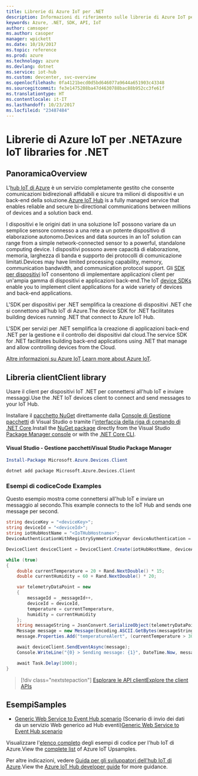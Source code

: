 ```yaml
---
title: Librerie di Azure IoT per .NET
description: Informazioni di riferimento sulle librerie di Azure IoT per .NET
keywords: Azure, .NET, SDK, API, IoT
author: camsoper
ms.author: casoper
manager: wpickett
ms.date: 10/19/2017
ms.topic: reference
ms.prod: azure
ms.technology: azure
ms.devlang: dotnet
ms.service: iot-hub
ms.custom: devcenter, svc-overview
ms.openlocfilehash: 0fa4121becd0d5bd646077a9644a651903c43348
ms.sourcegitcommit: fe3e1475208ba47d4630788bac88b952cc3fe61f
ms.translationtype: HT
ms.contentlocale: it-IT
ms.lasthandoff: 10/23/2017
ms.locfileid: "23487484"
---
```

# <a name="azure-iot-libraries-for-net"></a><span data-ttu-id="d23ca-104">Librerie di Azure IoT per .NET</span><span class="sxs-lookup"><span data-stu-id="d23ca-104">Azure IoT libraries for .NET</span></span>

## <a name="overview"></a><span data-ttu-id="d23ca-105">Panoramica</span><span class="sxs-lookup"><span data-stu-id="d23ca-105">Overview</span></span>

<span data-ttu-id="d23ca-106">L'[hub IoT di Azure](https://azure.microsoft.com/services/iot-hub/) è un servizio completamente gestito che consente comunicazioni bidirezionali affidabili e sicure tra milioni di dispositivi e un back-end della soluzione.</span><span class="sxs-lookup"><span data-stu-id="d23ca-106">[Azure IoT Hub](https://azure.microsoft.com/services/iot-hub/) is a fully managed service that enables reliable and secure bi-directional communications between millions of devices and a solution back end.</span></span>

<span data-ttu-id="d23ca-107">I dispositivi e le origini dati in una soluzione IoT possono variare da un semplice sensore connesso a una rete a un potente dispositivo di elaborazione autonomo.</span><span class="sxs-lookup"><span data-stu-id="d23ca-107">Devices and data sources in an IoT solution can range from a simple network-connected sensor to a powerful, standalone computing device.</span></span> <span data-ttu-id="d23ca-108">I dispositivi possono avere capacità di elaborazione, memoria, larghezza di banda e supporto dei protocolli di comunicazione limitati.</span><span class="sxs-lookup"><span data-stu-id="d23ca-108">Devices may have limited processing capability, memory, communication bandwidth, and communication protocol support.</span></span> <span data-ttu-id="d23ca-109">Gli [SDK per dispositivi](https://docs.microsoft.com/azure/iot-hub/iot-hub-devguide-sdks) IoT consentono di implementare applicazioni client per un'ampia gamma di dispositivi e applicazioni back-end.</span><span class="sxs-lookup"><span data-stu-id="d23ca-109">The IoT [device SDKs](https://docs.microsoft.com/azure/iot-hub/iot-hub-devguide-sdks) enable you to implement client applications for a wide variety of devices and back-end applications.</span></span>

<span data-ttu-id="d23ca-110">L'SDK per dispositivi per .NET semplifica la creazione di dispositivi .NET che si connettono all'hub IoT di Azure.</span><span class="sxs-lookup"><span data-stu-id="d23ca-110">The device SDK for .NET facilitates building devices running .NET that connect to Azure IoT Hub.</span></span>

<span data-ttu-id="d23ca-111">L'SDK per servizi per .NET semplifica la creazione di applicazioni back-end .NET per la gestione e il controllo dei dispositivi dal cloud.</span><span class="sxs-lookup"><span data-stu-id="d23ca-111">The service SDK for .NET facilitates building back-end applications using .NET that manage and allow controlling devices from the Cloud.</span></span>

<span data-ttu-id="d23ca-112">[Altre informazioni su Azure IoT](https://docs.microsoft.com/azure/iot-hub/).</span><span class="sxs-lookup"><span data-stu-id="d23ca-112">[Learn more about Azure IoT](https://docs.microsoft.com/azure/iot-hub/).</span></span>


## <a name="client-library"></a><span data-ttu-id="d23ca-113">Libreria client</span><span class="sxs-lookup"><span data-stu-id="d23ca-113">Client library</span></span>

<span data-ttu-id="d23ca-114">Usare il client per dispositivi IoT .NET per connettersi all'hub IoT e inviare messaggi.</span><span class="sxs-lookup"><span data-stu-id="d23ca-114">Use the .NET IoT devices client to connect and send messages to your IoT Hub.</span></span>

<span data-ttu-id="d23ca-115">Installare il [pacchetto NuGet]( https://www.nuget.org/packages/Microsoft.Azure.Devices.Client) direttamente dalla [Console di Gestione pacchetti][PackageManager] di Visual Studio o tramite l'[interfaccia della riga di comando di .NET Core][DotNetCLI].</span><span class="sxs-lookup"><span data-stu-id="d23ca-115">Install the [NuGet package]( https://www.nuget.org/packages/Microsoft.Azure.Devices.Client) directly from the Visual Studio [Package Manager console][PackageManager] or with the [.NET Core CLI][DotNetCLI].</span></span>

#### <a name="visual-studio-package-manager"></a><span data-ttu-id="d23ca-116">Visual Studio - Gestione pacchetti</span><span class="sxs-lookup"><span data-stu-id="d23ca-116">Visual Studio Package Manager</span></span>

```powershell
Install-Package Microsoft.Azure.Devices.Client
```

```bash
dotnet add package Microsoft.Azure.Devices.Client
```
### <a name="code-examples"></a><span data-ttu-id="d23ca-117">Esempi di codice</span><span class="sxs-lookup"><span data-stu-id="d23ca-117">Code Examples</span></span> 

<span data-ttu-id="d23ca-118">Questo esempio mostra come connettersi all'hub IoT e inviare un messaggio al secondo.</span><span class="sxs-lookup"><span data-stu-id="d23ca-118">This example connects to the IoT Hub and sends one message per second.</span></span>

```csharp
string deviceKey = "<deviceKey>";
string deviceId = "<deviceId>";
string iotHubHostName = "<IoTHubHostname>";
DeviceAuthenticationWithRegistrySymmetricKeyvar deviceAuthentication = new DeviceAuthenticationWithRegistrySymmetricKey(deviceId, deviceKey);

DeviceClient deviceClient = DeviceClient.Create(iotHubHostName, deviceAuthentication, TransportType.Mqtt);

while (true)
{
    double currentTemperature = 20 + Rand.NextDouble() * 15;
    double currentHumidity = 60 + Rand.NextDouble() * 20;

    var telemetryDataPoint = new
    {
        messageId = _messageId++,
        deviceId = deviceId,
        temperature = currentTemperature,
        humidity = currentHumidity
    };
    string messageString = JsonConvert.SerializeObject(telemetryDataPoint);
    Message message = new Message(Encoding.ASCII.GetBytes(messageString));
    message.Properties.Add("temperatureAlert", (currentTemperature > 30) ? "true" : "false");

    await deviceClient.SendEventAsync(message);
    Console.WriteLine("{0} > Sending message: {1}", DateTime.Now, messageString);

    await Task.Delay(1000);
}
```


> [!div class="nextstepaction"]
> [<span data-ttu-id="d23ca-119">Esplorare le API client</span><span class="sxs-lookup"><span data-stu-id="d23ca-119">Explore the client APIs</span></span>](/dotnet/api/overview/azure/iot/client)

## <a name="samples"></a><span data-ttu-id="d23ca-120">Esempi</span><span class="sxs-lookup"><span data-stu-id="d23ca-120">Samples</span></span>

- <span data-ttu-id="d23ca-121">[Generic Web Service to Event Hub scenario](https://azure.microsoft.com/resources/samples/event-hubs-dotnet-importfromweb/) (Scenario di invio dei dati da un servizio Web generico ad Hub eventi)</span><span class="sxs-lookup"><span data-stu-id="d23ca-121">[Generic Web Service to Event Hub scenario](https://azure.microsoft.com/resources/samples/event-hubs-dotnet-importfromweb/)</span></span>

<span data-ttu-id="d23ca-122">Visualizzare l'[elenco completo](https://azure.microsoft.com/resources/samples/?platform=dotnet&service=iot-hub) degli esempi di codice per l'hub IoT di Azure.</span><span class="sxs-lookup"><span data-stu-id="d23ca-122">View the [complete list](https://azure.microsoft.com/resources/samples/?platform=dotnet&service=iot-hub) of Azure IoT Upsamples.</span></span>

<span data-ttu-id="d23ca-123">Per altre indicazioni, vedere [Guida per gli sviluppatori dell'hub IoT di Azure](https://docs.microsoft.com/azure/iot-hub/iot-hub-devguide).</span><span class="sxs-lookup"><span data-stu-id="d23ca-123">View the [Azure IoT Hub developer guide](https://docs.microsoft.com/azure/iot-hub/iot-hub-devguide) for more guidance.</span></span>

[PackageManager]: https://docs.microsoft.com/nuget/tools/package-manager-console
[DotNetCLI]: https://docs.microsoft.com/dotnet/core/tools/dotnet-add-package
